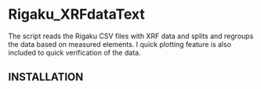 Rigaku_XRFdataText
====

The script reads the Rigaku CSV files with XRF data and splits and regroups the data based on measured elements. I quick plotting feature is also included to quick verification of the data.

INSTALLATION
----

